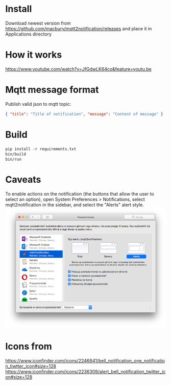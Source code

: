 # Install
Download newest version from https://github.com/macbury/mqtt2notification/releases and place it in Applications directory

# How it works
https://www.youtube.com/watch?v=JfGdwLK64co&feature=youtu.be

# Mqtt message format
Publish valid json to mqtt topic:
```json
{ "title": "Title of notification", "message": "Content of message" }
```

# Build
```shell
pip install -r requirements.txt
bin/build
bin/run
```

# Caveats
To enable actions on the notification (the buttons that allow the user to select an option), open System Preferences > Notifications, select mqtt2notification in the sidebar, and select the "Alerts" alert style. 
![Enable alerts in System Preferences](assets/System_prefs.png)

# Icons from

https://www.iconfinder.com/icons/2246841/bell_notification_one_notification_tiwtter_icon#size=128
https://www.iconfinder.com/icons/2236309/alert_bell_notification_twitter_icon#size=128
